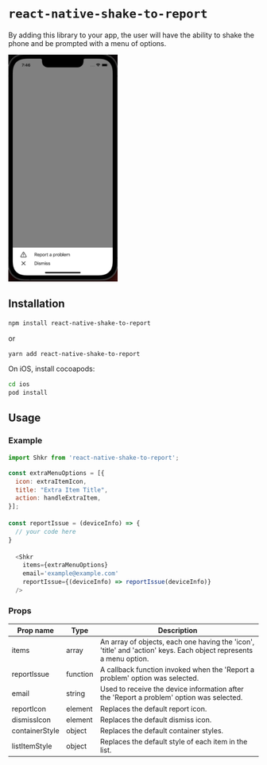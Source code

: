 # `react-native-shake-to-report`

By adding this library to your app, the user will have the ability to shake
the phone and be prompted with a menu of options.

<img src="src/assets/screenshot.png" width="220" />

## Installation

```sh
npm install react-native-shake-to-report
```

or

```sh
yarn add react-native-shake-to-report
```
On iOS, install cocoapods:

```bash
cd ios
pod install
```

## Usage

### Example

```javascript
import Shkr from 'react-native-shake-to-report';
```

```javascript
const extraMenuOptions = [{
  icon: extraItemIcon,
  title: "Extra Item Title",
  action: handleExtraItem,
}];

const reportIssue = (deviceInfo) => {
  // your code here
}

  <Shkr
    items={extraMenuOptions}
    email='example@example.com'
    reportIssue={(deviceInfo) => reportIssue(deviceInfo)}
  />
```

### Props

| Prop name      | Type     | Description                                                                                                       |
|----------------|----------|-------------------------------------------------------------------------------------------------------------------|
| items          | array    | An array of objects, each one having the 'icon', 'title' and 'action' keys. Each object represents a menu option. |
| reportIssue    | function | A callback function invoked when the 'Report a problem' option was selected.                                      |
| email          | string   | Used to receive the device information after the 'Report a problem' option was selected.                          |
| reportIcon     | element  | Replaces the default report icon.                                                                                 |
| dismissIcon    | element  | Replaces the default dismiss icon.                                                                                |
| containerStyle | object   | Replaces the default container styles.                                                                            |
| listItemStyle  | object   | Replaces the default style of each item in the list.                                                              |

